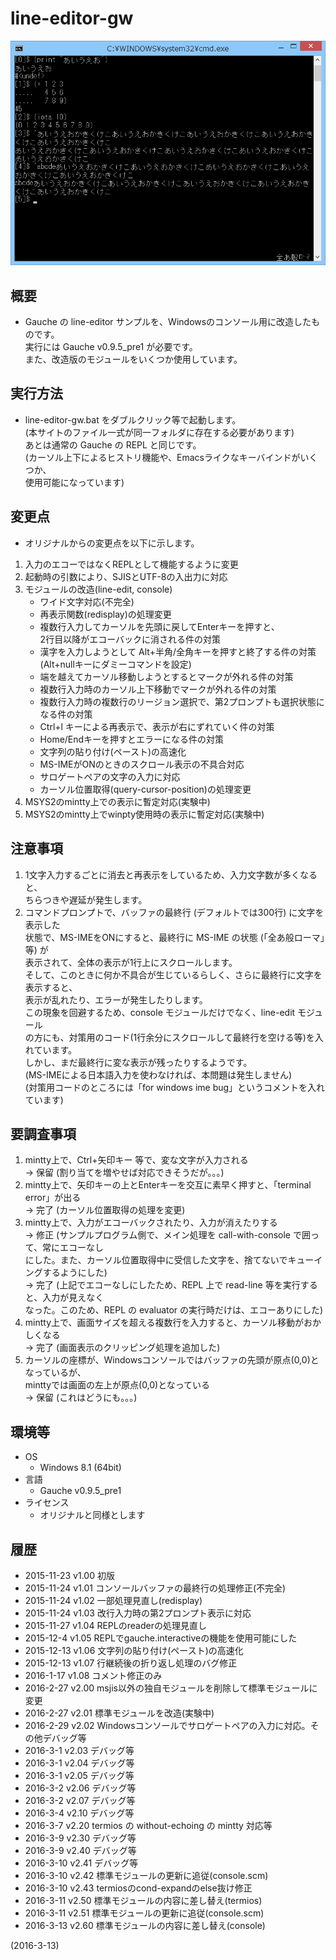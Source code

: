 # line-editor-gw

![image](image.png)

## 概要
- Gauche の line-editor サンプルを、Windowsのコンソール用に改造したものです。  
  実行には Gauche v0.9.5_pre1 が必要です。  
  また、改造版のモジュールをいくつか使用しています。


## 実行方法
- line-editor-gw.bat をダブルクリック等で起動します。  
  (本サイトのファイル一式が同一フォルダに存在する必要があります)  
  あとは通常の Gauche の REPL と同じです。  
  (カーソル上下によるヒストリ機能や、Emacsライクなキーバインドがいくつか、  
   使用可能になっています)  


## 変更点
- オリジナルからの変更点を以下に示します。

1. 入力のエコーではなくREPLとして機能するように変更
2. 起動時の引数により、SJISとUTF-8の入出力に対応
3. モジュールの改造(line-edit, console)
   - ワイド文字対応(不完全)
   - 再表示関数(redisplay)の処理変更
   - 複数行入力してカーソルを先頭に戻してEnterキーを押すと、  
     2行目以降がエコーバックに消される件の対策
   - 漢字を入力しようとして Alt+半角/全角キーを押すと終了する件の対策  
     (Alt+nullキーにダミーコマンドを設定)
   - 端を越えてカーソル移動しようとするとマークが外れる件の対策
   - 複数行入力時のカーソル上下移動でマークが外れる件の対策
   - 複数行入力時の複数行のリージョン選択で、第2プロンプトも選択状態になる件の対策
   - Ctrl+l キーによる再表示で、表示が右にずれていく件の対策
   - Home/Endキーを押すとエラーになる件の対策
   - 文字列の貼り付け(ペースト)の高速化
   - MS-IMEがONのときのスクロール表示の不具合対応
   - サロゲートペアの文字の入力に対応
   - カーソル位置取得(query-cursor-position)の処理変更
4. MSYS2のmintty上での表示に暫定対応(実験中)
5. MSYS2のmintty上でwinpty使用時の表示に暫定対応(実験中)


## 注意事項
1. 1文字入力するごとに消去と再表示をしているため、入力文字数が多くなると、  
   ちらつきや遅延が発生します。
2. コマンドプロンプトで、バッファの最終行 (デフォルトでは300行) に文字を表示した  
   状態で、MS-IMEをONにすると、最終行に MS-IME の状態 (「全あ般ローマ」等) が  
   表示されて、全体の表示が1行上にスクロールします。  
   そして、このときに何か不具合が生じているらしく、さらに最終行に文字を表示すると、  
   表示が乱れたり、エラーが発生したりします。  
   この現象を回避するため、console モジュールだけでなく、line-edit モジュール  
   の方にも、対策用のコード(1行余分にスクロールして最終行を空ける等)を入れています。  
   しかし、まだ最終行に変な表示が残ったりするようです。  
   (MS-IMEによる日本語入力を使わなければ、本問題は発生しません)  
   (対策用コードのところには「for windows ime bug」というコメントを入れています)


## 要調査事項
1. mintty上で、Ctrl+矢印キー 等で、変な文字が入力される  
   → 保留 (割り当てを増やせば対応できそうだが。。。)
2. mintty上で、矢印キーの上とEnterキーを交互に素早く押すと、「terminal error」が出る  
   → 完了 (カーソル位置取得の処理を変更)
3. mintty上で、入力がエコーバックされたり、入力が消えたりする  
   → 修正 (サンプルプログラム側で、メイン処理を call-with-console で囲って、常にエコーなし  
   にした。また、カーソル位置取得中に受信した文字を、捨てないでキューイングするようにした)  
   → 完了 (上記でエコーなしにしたため、REPL 上で read-line 等を実行すると、入力が見えなく  
   なった。このため、REPL の evaluator の実行時だけは、エコーありにした)
4. mintty上で、画面サイズを超える複数行を入力すると、カーソル移動がおかしくなる  
   → 完了 (画面表示のクリッピング処理を追加した)
5. カーソルの座標が、Windowsコンソールではバッファの先頭が原点(0,0)となっているが、  
   minttyでは画面の左上が原点(0,0)となっている  
   → 保留 (これはどうにも。。。)


## 環境等
- OS
  - Windows 8.1 (64bit)
- 言語
  - Gauche v0.9.5_pre1
- ライセンス
  - オリジナルと同様とします

## 履歴
- 2015-11-23 v1.00 初版
- 2015-11-24 v1.01 コンソールバッファの最終行の処理修正(不完全)
- 2015-11-24 v1.02 一部処理見直し(redisplay)
- 2015-11-24 v1.03 改行入力時の第2プロンプト表示に対応
- 2015-11-27 v1.04 REPLのreaderの処理見直し
- 2015-12-4  v1.05 REPLでgauche.interactiveの機能を使用可能にした
- 2015-12-13 v1.06 文字列の貼り付け(ペースト)の高速化
- 2015-12-13 v1.07 行継続後の折り返し処理のバグ修正
- 2016-1-17  v1.08 コメント修正のみ
- 2016-2-27  v2.00 msjis以外の独自モジュールを削除して標準モジュールに変更
- 2016-2-27  v2.01 標準モジュールを改造(実験中)
- 2016-2-29  v2.02 Windowsコンソールでサロゲートペアの入力に対応。その他デバッグ等
- 2016-3-1   v2.03 デバッグ等
- 2016-3-1   v2.04 デバッグ等
- 2016-3-1   v2.05 デバッグ等
- 2016-3-2   v2.06 デバッグ等
- 2016-3-2   v2.07 デバッグ等
- 2016-3-4   v2.10 デバッグ等
- 2016-3-7   v2.20 termios の without-echoing の mintty 対応等
- 2016-3-9   v2.30 デバッグ等
- 2016-3-9   v2.40 デバッグ等
- 2016-3-10  v2.41 デバッグ等
- 2016-3-10  v2.42 標準モジュールの更新に追従(console.scm)
- 2016-3-10  v2.43 termiosのcond-expandのelse抜け修正
- 2016-3-11  v2.50 標準モジュールの内容に差し替え(termios)
- 2016-3-11  v2.51 標準モジュールの更新に追従(console.scm)
- 2016-3-13  v2.60 標準モジュールの内容に差し替え(console)


(2016-3-13)
